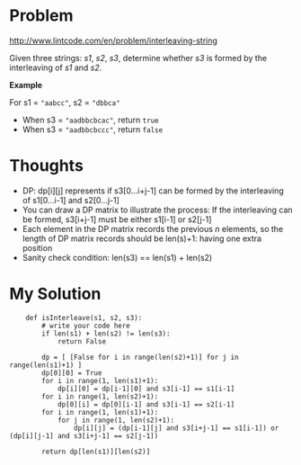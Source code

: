 # Problem

http://www.lintcode.com/en/problem/interleaving-string

Given three strings: *s1*, *s2*, *s3*, determine whether *s3* is formed by the interleaving of *s1* and *s2*.

**Example**

For s1 = ```"aabcc"```, s2 = ```"dbbca"```

- When s3 = ```"aadbbcbcac"```, return ```true```
- When s3 = ```"aadbbcbccc"```, return ```false```

# Thoughts

- DP: dp[i][j] represents if s3[0...i+j-1] can be formed by the interleaving of s1[0...i-1] and s2[0...j-1]
- You can draw a DP matrix to illustrate the process: If the interleaving can be formed, s3[i+j-1] must be either s1[i-1] or s2[j-1]
- Each element in the DP matrix records the previous *n* elements, so the length of DP matrix records should be len(s)+1: having one extra position
- Sanity check condition: len(s3) == len(s1) + len(s2)

# My Solution

```
    def isInterleave(s1, s2, s3):
        # write your code here
        if len(s1) + len(s2) != len(s3):
            return False

        dp = [ [False for i in range(len(s2)+1)] for j in range(len(s1)+1) ]
        dp[0][0] = True
        for i in range(1, len(s1)+1):
            dp[i][0] = dp[i-1][0] and s3[i-1] == s1[i-1]
        for i in range(1, len(s2)+1):
            dp[0][i] = dp[0][i-1] and s3[i-1] == s2[i-1]
        for i in range(1, len(s1)+1):
            for j in range(1, len(s2)+1):
                dp[i][j] = (dp[i-1][j] and s3[i+j-1] == s1[i-1]) or (dp[i][j-1] and s3[i+j-1] == s2[j-1])

        return dp[len(s1)][len(s2)]
```
